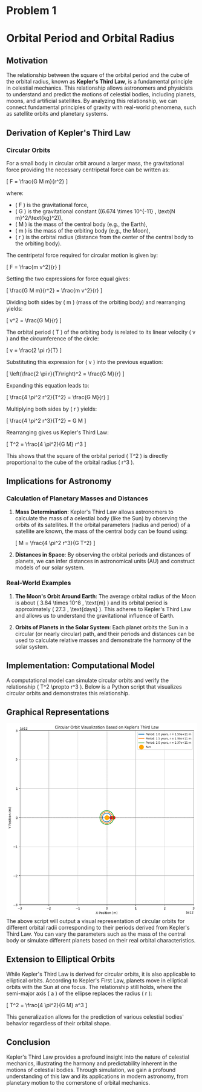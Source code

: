 # Problem 1

# Orbital Period and Orbital Radius

## Motivation

The relationship between the square of the orbital period and the cube of the orbital radius, known as **Kepler's Third Law**, is a fundamental principle in celestial mechanics. This relationship allows astronomers and physicists to understand and predict the motions of celestial bodies, including planets, moons, and artificial satellites. By analyzing this relationship, we can connect fundamental principles of gravity with real-world phenomena, such as satellite orbits and planetary systems.

## Derivation of Kepler's Third Law

### Circular Orbits

For a small body in circular orbit around a larger mass, the gravitational force providing the necessary centripetal force can be written as:

\[
F = \frac{G M m}{r^2}
\]

where:
- \( F \) is the gravitational force,
- \( G \) is the gravitational constant (\(6.674 \times 10^{-11} \, \text{N m}^2/\text{kg}^2\)),
- \( M \) is the mass of the central body (e.g., the Earth),
- \( m \) is the mass of the orbiting body (e.g., the Moon),
- \( r \) is the orbital radius (distance from the center of the central body to the orbiting body).

The centripetal force required for circular motion is given by:

\[
F = \frac{m v^2}{r}
\]

Setting the two expressions for force equal gives:

\[
\frac{G M m}{r^2} = \frac{m v^2}{r}
\]

Dividing both sides by \( m \) (mass of the orbiting body) and rearranging yields:

\[
v^2 = \frac{G M}{r}
\]

The orbital period \( T \) of the orbiting body is related to its linear velocity \( v \) and the circumference of the circle:

\[
v = \frac{2 \pi r}{T}
\]

Substituting this expression for \( v \) into the previous equation:

\[
\left(\frac{2 \pi r}{T}\right)^2 = \frac{G M}{r}
\]

Expanding this equation leads to:

\[
\frac{4 \pi^2 r^2}{T^2} = \frac{G M}{r}
\]

Multiplying both sides by \( r \) yields:

\[
\frac{4 \pi^2 r^3}{T^2} = G M
\]

Rearranging gives us Kepler's Third Law:

\[
T^2 = \frac{4 \pi^2}{G M} r^3
\]

This shows that the square of the orbital period \( T^2 \) is directly proportional to the cube of the orbital radius \( r^3 \).

## Implications for Astronomy

### Calculation of Planetary Masses and Distances

1. **Mass Determination**: Kepler's Third Law allows astronomers to calculate the mass of a celestial body (like the Sun) by observing the orbits of its satellites. If the orbital parameters (radius and period) of a satellite are known, the mass of the central body can be found using:

   \[
   M = \frac{4 \pi^2 r^3}{G T^2}
   \]

2. **Distances in Space**: By observing the orbital periods and distances of planets, we can infer distances in astronomical units (AU) and construct models of our solar system.

### Real-World Examples

1. **The Moon's Orbit Around Earth**: The average orbital radius of the Moon is about \( 3.84 \times 10^8 \, \text{m} \) and its orbital period is approximately \( 27.3 \, \text{days} \). This adheres to Kepler's Third Law and allows us to understand the gravitational influence of Earth.

2. **Orbits of Planets in the Solar System**: Each planet orbits the Sun in a circular (or nearly circular) path, and their periods and distances can be used to calculate relative masses and demonstrate the harmony of the solar system.

## Implementation: Computational Model

A computational model can simulate circular orbits and verify the relationship \( T^2 \propto r^3 \). Below is a Python script that visualizes circular orbits and demonstrates this relationship.


## Graphical Representations

![alt text](image.png)
The above script will output a visual representation of circular orbits for different orbital radii corresponding to their periods derived from Kepler's Third Law. You can vary the parameters such as the mass of the central body or simulate different planets based on their real orbital characteristics.

## Extension to Elliptical Orbits

While Kepler's Third Law is derived for circular orbits, it is also applicable to elliptical orbits. According to Kepler's First Law, planets move in elliptical orbits with the Sun at one focus. The relationship still holds, where the semi-major axis \( a \) of the ellipse replaces the radius \( r \):

\[
T^2 = \frac{4 \pi^2}{G M} a^3
\]

This generalization allows for the prediction of various celestial bodies' behavior regardless of their orbital shape.

## Conclusion

Kepler's Third Law provides a profound insight into the nature of celestial mechanics, illustrating the harmony and predictability inherent in the motions of celestial bodies. Through simulation, we gain a profound understanding of this law and its applications in modern astronomy, from planetary motion to the cornerstone of orbital mechanics.